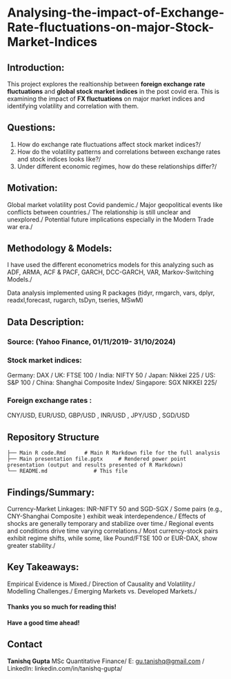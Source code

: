 # Analysing-the-impact-of-Exchange-Rate-fluctuations-on-major-Stock-Market-Indices
## Introduction:
This project explores the realtionship between **foreign exchange rate fluctuations** and **global stock market indices** in the post covid era. This is examining the impact of **FX fluctuations** on major market indices and identifying volatility and correlation with them. 


## Questions:
1. How do exchange rate fluctuations affect stock market indices?/
2. How do the volatility patterns and correlations between exchange rates and stock indices looks like?/
3. Under different economic regimes, how do these relationships differ?/


## Motivation:
Global market volatility post Covid pandemic./
Major geopolitical events like conflicts between countries./
The relationship is still unclear and unexplored./
Potential future implications especially in the Modern Trade war era./


## Methodology & Models:
I have used the different econometrics models for this analyzing such as ADF, ARMA, ACF & PACF, GARCH, DCC-GARCH, VAR, Markov-Switching Models./

Data analysis implemented using R packages (tidyr, rmgarch, vars, dplyr, readxl,forecast, rugarch, tsDyn, tseries, MSwM)

## Data Description:
### Source: (Yahoo Finance,  01/11/2019- 31/10/2024)

### Stock market indices:
Germany: DAX /
UK: FTSE 100 /
India: NIFTY 50 /
Japan: Nikkei 225 /
US: S&P 100 /
China: Shanghai Composite Index/
Singapore: SGX NIKKEI 225/

### Foreign exchange rates :
 CNY/USD, EUR/USD, GBP/USD , INR/USD , JPY/USD , SGD/USD


## Repository Structure

```
├── Main R code.Rmd      # Main R Markdown file for the full analysis
├── Main presentation file.pptx     # Rendered power point presentation (output and results presented of R Markdown)
└── README.md               # This file
```
## Findings/Summary:
Currency-Market Linkages: INR-NIFTY 50 and SGD-SGX /
Some pairs (e.g., CNY-Shanghai Composite ) exhibit weak interdependence./
Effects of shocks are generally temporary and stabilize over time./
Regional events and conditions drive time varying correlations./
Most currency-stock pairs exhibit regime shifts, while some, like Pound/FTSE 100 or EUR-DAX, show greater stability./


## Key Takeaways:
Empirical Evidence is Mixed./
Direction of Causality and Volatility./
Modelling Challenges./
Emerging Markets vs. Developed Markets./


#### Thanks you so much for reading this!
#### Have a good time ahead! 


## Contact
**Tanishq Gupta**
MSc Quantitative Finance/
E: [gu.tanishq@gmail.com](mailto:gu.tanishq@gmail.com) /
LinkedIn: linkedin.com/in/tanishq-gupta/
